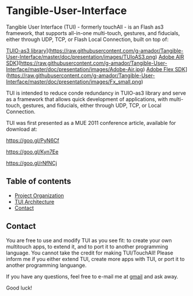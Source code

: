 # Tangible-User-Interface
Tangible User Interface (TUI) - formerly touchAll - is an Flash as3 framework, that supports all-in-one multi-touch, gestures, and fiducials, either through UDP, TCP, or Flash Local Connection, built on top of:

[TUIO-as3 library](https://goo.gl/FIukmz)](https://raw.githubusercontent.com/g-amador/Tangible-User-Interface/master/doc/presentation/images/TUIoAS3.png)
[Adobe AIR SDK](https://goo.gl/FZi1e6)](https://raw.githubusercontent.com/g-amador/Tangible-User-Interface/master/doc/presentation/images/Adobe-Air.jpg)
[Adobe Flex SDK](https://goo.gl/d3Uw4N)](https://raw.githubusercontent.com/g-amador/Tangible-User-Interface/master/doc/presentation/images/Fx_small.png)

TUI is intended to reduce conde redundancy in TUIO-as3 library and serve as a framework that allows quick development of applications, with multi-touch, gestures, and fiducials, either through UDP, TCP, or Local Connection.

TUI was first presented as a MUE 2011 conference article, available for download at:

https://goo.gl/PyN6Cf

https://goo.gl/Kyn7Ee

https://goo.gl/rNfNCj


## Table of contents

* [Project Organization](#p_organization)
* [TUI Architecture](#tui_architecture)
* [Contact](#contact)




## <a name="contact">Contact

You are free to use and modify TUI as you see fit: to create your own multitouch apps, to extend it, and to port it to another programming language. 
You cannot take the credit for making TUI/TouchAll! 
Please inform me if you either extend TUI, create more apps with TUI, or port it to another programming languange.

If you have any questions, feel free to e-mail me at [gmail](mailto://g.n.p.amador@gmail.com) and ask away.

Good luck!
